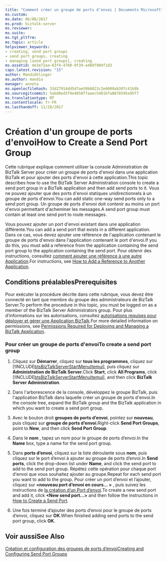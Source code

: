 ```yaml
---
title: "Comment créer un groupe de ports d’envoi | Documents Microsoft"
ms.custom: 
ms.date: 06/08/2017
ms.prod: biztalk-server
ms.reviewer: 
ms.suite: 
ms.tgt_pltfrm: 
ms.topic: article
helpviewer_keywords:
- creating, send port groups
- send port groups, creating
- managing [send port groups], creating
ms.assetid: de3e72aa-83f4-4760-9f39-a488f904f1d3
caps.latest.revision: "15"
author: MandiOhlinger
ms.author: mandia
manager: anneta
ms.openlocfilehash: 33d27914dd5d7ae59b0823c2e6009ab307c41b9b
ms.sourcegitcommit: 5abd0ed3f9e4858ffaaec5481bfa8878595e95f7
ms.translationtype: MT
ms.contentlocale: fr-FR
ms.lasthandoff: 11/28/2017
---
```

# <a name="how-to-create-a-send-port-group"></a><span data-ttu-id="64472-102">Création d'un groupe de ports d'envoi</span><span class="sxs-lookup"><span data-stu-id="64472-102">How to Create a Send Port Group</span></span>
<span data-ttu-id="64472-103">Cette rubrique explique comment utiliser la console Administration de BizTalk Server pour créer un groupe de ports d'envoi dans une application BizTalk et pour ajouter des ports d'envoi à cette application.</span><span class="sxs-lookup"><span data-stu-id="64472-103">This topic describes how to use the BizTalk Server Administration console to create a send port group in a BizTalk application and then add send ports to it.</span></span> <span data-ttu-id="64472-104">Vous ne pouvez ajouter que des ports d'envoi statiques unidirectionnels à un groupe de ports d'envoi.</span><span class="sxs-lookup"><span data-stu-id="64472-104">You can add static one-way send ports only to a send port group.</span></span> <span data-ttu-id="64472-105">Un groupe de ports d'envoi doit contenir au moins un port d'envoi permettant d'acheminer les messages.</span><span class="sxs-lookup"><span data-stu-id="64472-105">A send port group must contain at least one send port to route messages.</span></span>  
  
 <span data-ttu-id="64472-106">Vous pouvez ajouter un port d'envoi existant dans une application différente.</span><span class="sxs-lookup"><span data-stu-id="64472-106">You can add a send port that exists in a different application.</span></span> <span data-ttu-id="64472-107">Dans ce cas, vous devez ajouter une référence de l'application contenant le groupe de ports d'envoi dans l'application contenant le port d'envoi.</span><span class="sxs-lookup"><span data-stu-id="64472-107">If you do this, you must add a reference from the application containing the send port group to the application containing the send port.</span></span> <span data-ttu-id="64472-108">Pour obtenir des instructions, consultez [comment ajouter une référence à une autre Application](../core/how-to-add-a-reference-to-another-application.md).</span><span class="sxs-lookup"><span data-stu-id="64472-108">For instructions, see [How to Add a Reference to Another Application](../core/how-to-add-a-reference-to-another-application.md).</span></span>  
  
## <a name="prerequisites"></a><span data-ttu-id="64472-109">Conditions préalables</span><span class="sxs-lookup"><span data-stu-id="64472-109">Prerequisites</span></span>  
 <span data-ttu-id="64472-110">Pour exécuter la procédure décrite dans cette rubrique, vous devez être connecté en tant que membre du groupe des administrateurs de BizTalk Server.</span><span class="sxs-lookup"><span data-stu-id="64472-110">To perform the procedure in this topic, you must be logged on as a member of the BizTalk Server Administrators group.</span></span> <span data-ttu-id="64472-111">Pour plus d’informations sur les autorisations, consultez [autorisations requises pour déployer et gérer une Application BizTalk](../core/permissions-required-for-deploying-and-managing-a-biztalk-application.md).</span><span class="sxs-lookup"><span data-stu-id="64472-111">For more detailed information on permissions, see [Permissions Required for Deploying and Managing a BizTalk Application](../core/permissions-required-for-deploying-and-managing-a-biztalk-application.md).</span></span>  
  
### <a name="to-create-a-send-port-group"></a><span data-ttu-id="64472-112">Pour créer un groupe de ports d'envoi</span><span class="sxs-lookup"><span data-stu-id="64472-112">To create a send port group</span></span>  
  
1.  <span data-ttu-id="64472-113">Cliquez sur **Démarrer**, cliquez sur **tous les programmes**, cliquez sur [!INCLUDE[btsBizTalkServerStartMenuItemui](../includes/btsbiztalkserverstartmenuitemui-md.md)], puis cliquez sur **Administration de BizTalk Server**.</span><span class="sxs-lookup"><span data-stu-id="64472-113">Click **Start**, click **All Programs**, click [!INCLUDE[btsBizTalkServerStartMenuItemui](../includes/btsbiztalkserverstartmenuitemui-md.md)], and then click **BizTalk Server Administration**.</span></span>  
  
2.  <span data-ttu-id="64472-114">Dans l'arborescence de la console, développez le groupe BizTalk, puis l'application BizTalk dans laquelle créer un groupe de ports d'envoi.</span><span class="sxs-lookup"><span data-stu-id="64472-114">In the console tree, expand the BizTalk group and the BizTalk application in which you want to create a send port group.</span></span>  
  
3.  <span data-ttu-id="64472-115">Avec le bouton droit **groupes de ports d’envoi**, pointez sur **nouveau**, puis cliquez sur **groupe de ports d’envoi**.</span><span class="sxs-lookup"><span data-stu-id="64472-115">Right-click **Send Port Groups**, point to **New**, and then click **Send Port Group**.</span></span>  
  
4.  <span data-ttu-id="64472-116">Dans le **nom** , tapez un nom pour le groupe de ports d’envoi.</span><span class="sxs-lookup"><span data-stu-id="64472-116">In the **Name** box, type a name for the send port group.</span></span>  
  
5.  <span data-ttu-id="64472-117">Dans **ports d’envoi**, cliquez sur la liste déroulante sous **nom**, puis cliquez sur le port d’envoi à ajouter au groupe de ports d’envoi.</span><span class="sxs-lookup"><span data-stu-id="64472-117">In **Send ports**, click the drop-down list under **Name**, and click the send port to add to the send port group.</span></span> <span data-ttu-id="64472-118">Répétez cette opération pour chaque port d'envoi que vous souhaitez ajouter au groupe.</span><span class="sxs-lookup"><span data-stu-id="64472-118">Repeat for each send port you want to add to the group.</span></span> <span data-ttu-id="64472-119">Pour créer un port d’envoi et l’ajouter, cliquez sur  **\<nouveau port d’envoi en cours... \>**  , puis suivez les instructions de [la création d’un Port d’envoi](../core/how-to-create-a-send-port2.md).</span><span class="sxs-lookup"><span data-stu-id="64472-119">To create a new send port and add it, click **\<New send port…\>** and then follow the instructions in [How to Create a Send Port](../core/how-to-create-a-send-port2.md).</span></span>  
  
6.  <span data-ttu-id="64472-120">Une fois terminé d’ajouter des ports d’envoi pour le groupe de ports d’envoi, cliquez sur **OK**.</span><span class="sxs-lookup"><span data-stu-id="64472-120">When finished adding send ports to the send port group, click **OK**.</span></span>  
  
## <a name="see-also"></a><span data-ttu-id="64472-121">Voir aussi</span><span class="sxs-lookup"><span data-stu-id="64472-121">See Also</span></span>  
 [<span data-ttu-id="64472-122">Création et configuration des groupes de ports d’envoi</span><span class="sxs-lookup"><span data-stu-id="64472-122">Creating and Configuring Send Port Groups</span></span>](../core/creating-and-configuring-send-port-groups.md)